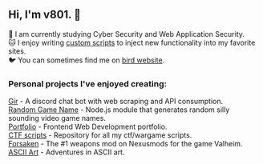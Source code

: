 ## Hi, I'm v801. :space_invader:

:seedling: I am currently studying Cyber Security and Web Application Security.  
:cat: I enjoy writing [custom scripts](https://github.com/v801/fmm) to inject new functionality into my favorite sites.  
:bird:  You can sometimes find me on [bird website](https://twitter.com/v801x).

### Personal projects I've enjoyed creating:
[Gir](https://github.com/v801/gir) - A discord chat bot with web scraping and API consumption.  
[Random Game Name](https://github.com/v801/random-game-name) - Node.js module that generates random silly sounding video game names.  
[Portfolio](https://github.com/v801/portfolio) - Frontend Web Development portfolio.  
[CTF scripts](https://github.com/v801/capture-the-flag) - Repository for all my ctf/wargame scripts.  
[Forsaken](https://github.com/v801/forsaken-valheim) - The #1 weapons mod on Nexusmods for the game Valheim.  
[ASCII Art](https://v801.github.io/ascii/) - Adventures in ASCII art.  
